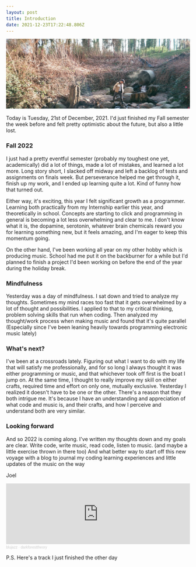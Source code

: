 ```yaml
---
layout: post
title: Introduction
date: 2021-12-23T17:22:48.806Z
---
```

![](/assets/uploads/fuji_c200_30982.jpg)

Today is Tuesday, 21st of December, 2021. I'd just finished my Fall semester the week before and felt pretty optimistic about the future, but also a little lost. 

### Fall 2022

I just had a pretty eventful semester (probably my toughest one yet, academically) did a lot of things, made a lot of mistakes, and learned a lot more. Long story short, I slacked off midway and left a backlog of tests and assignments on finals week. But perseverance helped me get through it, finish up my work, and I ended up learning quite a lot. Kind of funny how that turned out. 

Either way, it's exciting, this year I felt significant growth as a programmer. Learning both practically from my Internship earlier this year, and theoretically in school. Concepts are starting to click and programming in general is becoming a lot less overwhelming and clear to me. I don't know what it is, the dopamine, serotonin, whatever brain chemicals reward you for learning something new, but it feels amazing, and I'm eager to keep this momentum going.

On the other hand, I've been working all year on my other hobby which is producing music. School had me put it on the backburner for a while but I'd planned to finish a project I'd been working on before the end of the year during the holiday break.

### Mindfulness

Yesterday was a day of mindfulness. I sat down and tried to analyze my thoughts. Sometimes my mind races too fast that it gets overwhelmed by a lot of thought and possibilities. I applied to that to my critical thinking, problem solving skills that run when coding. Then analyzed my thought/work process when making music and found that it's quite parallel (Especially since I've been leaning heavily towards programming electronic music lately)

### What's next?

I've been at a crossroads lately. Figuring out what I want to do with my life that will satisfy me professionally, and for so long I always thought it was either programming or music, and that whichever took off first is the boat I jump on. At the same time, I thought to really improve my skill on either crafts, required time and effort on only one, mutually exclusive. Yesterday I realized it doesn't have to be one or the other. There's a reason that they both intrigue me. It's because I have an understanding and appreciation of what code and music is, and their crafts, and how I perceive and understand both are very similar.

### Looking forward

And so 2022 is coming along. I've written my thoughts down and my goals are clear. Write code, write music, read code, listen to music. (and maybe a little exercise thrown in there too) And what better way to start off this new voyage with a blog to journal my coding learning experiences and little updates of the music on the way

Joel

<iframe width="100%" height="166" scrolling="no" frameborder="no" allow="autoplay" src="https://w.soundcloud.com/player/?url=https%3A//api.soundcloud.com/tracks/1181773597&color=%23ff5500&auto_play=false&hide_related=false&show_comments=true&show_user=true&show_reposts=false&show_teaser=true"></iframe>

<div style="font-size: 10px; color: #cccccc;line-break: anywhere;word-break: normal;overflow: hidden;white-space: nowrap;text-overflow: ellipsis; font-family: Interstate,Lucida Grande,Lucida Sans Unicode,Lucida Sans,Garuda,Verdana,Tahoma,sans-serif;font-weight: 100;"><a href="https://soundcloud.com/joelazwar" title="blujazz" target="_blank" style="color: #cccccc; text-decoration: none;">blujazz</a> · <a href="https://soundcloud.com/joelazwar/darkforesttheory" title="darkforesttheory" target="_blank" style="color: #cccccc; text-decoration: none;">darkforesttheory</a></div>

<p> P.S. Here's a track I just finished the other day